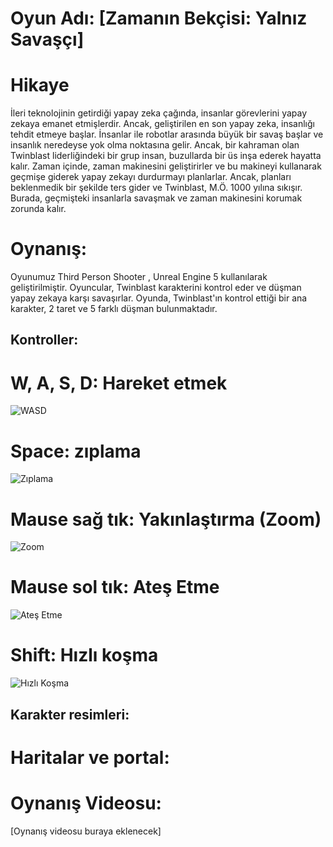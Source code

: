 # Oyun Adı: [Zamanın Bekçisi: Yalnız Savaşçı]
# Hikaye
İleri teknolojinin getirdiği yapay zeka çağında, insanlar görevlerini yapay zekaya emanet etmişlerdir. Ancak, geliştirilen en son yapay zeka, insanlığı tehdit etmeye başlar. İnsanlar ile robotlar arasında büyük bir savaş başlar ve insanlık neredeyse yok olma noktasına gelir. Ancak, bir kahraman olan Twinblast liderliğindeki bir grup insan, buzullarda bir üs inşa ederek hayatta kalır. Zaman içinde, zaman makinesini geliştirirler ve bu makineyi kullanarak geçmişe giderek yapay zekayı durdurmayı planlarlar. Ancak, planları beklenmedik bir şekilde ters gider ve Twinblast, M.Ö. 1000 yılına sıkışır. Burada, geçmişteki insanlarla savaşmak ve zaman makinesini korumak zorunda kalır.


# Oynanış:
Oyunumuz Third Person Shooter , Unreal Engine 5 kullanılarak geliştirilmiştir. Oyuncular, Twinblast karakterini kontrol eder ve düşman yapay zekaya karşı savaşırlar. Oyunda, Twinblast'ın kontrol ettiği bir ana karakter, 2 taret ve 5 farklı düşman bulunmaktadır.

## Kontroller:
# W, A, S, D: Hareket etmek
![WASD](https://github.com/halildemiroluk/3D-Third-Person-Shooter/assets/104024673/7e157f71-5910-4b5a-afea-05a97c7d6b5b)

# Space: zıplama
![Zıplama](https://github.com/halildemiroluk/3D-Third-Person-Shooter/assets/104024673/2559b34d-e04f-4e77-aa1e-a99c446ea4bc)

# Mause sağ tık: Yakınlaştırma (Zoom)
![Zoom](https://github.com/halildemiroluk/3D-Third-Person-Shooter/assets/104024673/8a413588-ef26-43c4-9e0b-ecbd7ae1a081)

# Mause sol tık: Ateş Etme
![Ateş Etme](https://github.com/halildemiroluk/3D-Third-Person-Shooter/assets/104024673/bee94cf6-459c-41d5-b05e-f775d8e96b44)

# Shift: Hızlı koşma
![Hızlı Koşma](https://github.com/halildemiroluk/3D-Third-Person-Shooter/assets/104024673/f344e0d9-2018-4498-9e0f-a2f7c3fdf8fc)

## Karakter resimleri:

# Haritalar ve portal:
# Oynanış Videosu:
[Oynanış videosu buraya eklenecek]
